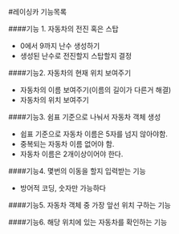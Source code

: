 #레이싱카 기능목록

####기능 1. 자동차의 전진 혹은 스탑  
- 0에서 9까지 난수 생성하기
- 생성된 난수로 전진할지 스탑할지 결정

####기능2. 자동차의 현재 위치 보여주기
- 자동차의 이름 보여주기(이름의 길이가 다른거 해결)
- 자동차의 위치 보여주기

####기능3. 쉼표 기준으로 나눠서 자동차 객체 생성
- 쉽표 기준으로 자동차 이름은 5자를 넘지 않아야함.
- 중복되는 자동차 이름 없어야 함.
- 자동차 이름은 2개이상이어야 한다.

####기능4. 몇번의 이동을 할지 입력받는 기능
- 방어적 코딩, 숫자만 가능하다

####기능5. 자동차 객체 중 가장 앞선 위치 구하는 기능

####기능6. 해당 위치에 있는 자동차를 확인하는 기능
